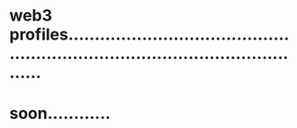 # web3 profiles.....................................................................................................
# soon............
